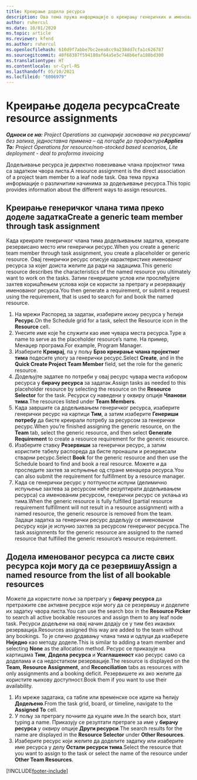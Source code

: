 ```yaml
---
title: Креирање додела ресурса
description: Ова тема пружа информације о креирању генеричких и именованих додела ресурса.
author: ruhercul
ms.date: 10/01/2020
ms.topic: article
ms.reviewer: kfend
ms.author: ruhercul
ms.openlocfilehash: 610d9f7abbe7bc2eea8cc9a238dd7cfa1c626787
ms.sourcegitcommit: 40f68387f594180af64a5e5c748b6efa188bd300
ms.translationtype: HT
ms.contentlocale: sr-Cyrl-RS
ms.lasthandoff: 05/10/2021
ms.locfileid: "6006979"
---
```

# <a name="create-resource-assignments"></a><span data-ttu-id="2a0de-103">Креирање додела ресурса</span><span class="sxs-lookup"><span data-stu-id="2a0de-103">Create resource assignments</span></span>

<span data-ttu-id="2a0de-104">_**Односи се на:** Project Operations за сценарије засноване на ресурсима/без залиха, једноставна примена – од погодбе до профактуре_</span><span class="sxs-lookup"><span data-stu-id="2a0de-104">_**Applies To:** Project Operations for resource/non-stocked based scenarios, Lite deployment - deal to proforma invoicing_</span></span>


<span data-ttu-id="2a0de-105">Додељивање ресурса је директно повезивање члана пројектног тима са задатком чвора листа.</span><span class="sxs-lookup"><span data-stu-id="2a0de-105">A resource assignment is the direct association of a project team member to a leaf node task.</span></span> <span data-ttu-id="2a0de-106">Ова тема пружа информације о различитим начинима за додељивање ресурса.</span><span class="sxs-lookup"><span data-stu-id="2a0de-106">This topic provides information about the different ways to assign resources.</span></span>

## <a name="create-a-generic-team-member-through-task-assignment"></a><span data-ttu-id="2a0de-107">Креирање генеричког члана тима преко доделе задатка</span><span class="sxs-lookup"><span data-stu-id="2a0de-107">Create a generic team member through task assignment</span></span>


<span data-ttu-id="2a0de-108">Када креирате генеричког члана тима додељивањем задатка, креирате резервисано место или генерички ресурс.</span><span class="sxs-lookup"><span data-stu-id="2a0de-108">When you create a generic team member through task assignment, you create a placeholder or generic resource.</span></span> <span data-ttu-id="2a0de-109">Овај генерички ресурс описује карактеристике именованог ресурса за којег доиста желите да ради на задацима.</span><span class="sxs-lookup"><span data-stu-id="2a0de-109">This generic resource describes the characteristics of the named resource you ultimately want to work on the tasks.</span></span> <span data-ttu-id="2a0de-110">Затим генеришете услов или прослеђујете захтев коришћењем услова који се користи за претрагу и резервацију именованог ресурса.</span><span class="sxs-lookup"><span data-stu-id="2a0de-110">You then generate a requirement, or submit a request using the requirement, that is used to search for and book the named resource.</span></span>

1. <span data-ttu-id="2a0de-111">На мрежи Распоред за задатак, изаберите икону ресурса у ћелији **Ресурс**.</span><span class="sxs-lookup"><span data-stu-id="2a0de-111">On the Schedule grid for a task, select the Resource icon in the **Resource** cell.</span></span>
2. <span data-ttu-id="2a0de-112">Унесите име које ће служити као име чувара места ресурса.</span><span class="sxs-lookup"><span data-stu-id="2a0de-112">Type a name to serve as the placeholder resource’s name.</span></span> <span data-ttu-id="2a0de-113">На пример, Менаџер програма.</span><span class="sxs-lookup"><span data-stu-id="2a0de-113">For example, Program Manager.</span></span>
3. <span data-ttu-id="2a0de-114">Изаберите **Креирај**, па у пољу **Брзо креирање члана пројектног тима** подесите улогу за генерички ресурс.</span><span class="sxs-lookup"><span data-stu-id="2a0de-114">Select **Create**, and in the **Quick Create Project Team Member** field, set the role for the generic resource.</span></span>
4. <span data-ttu-id="2a0de-115">Додељујте задатке по потреби у овај ресурс чувара места избором ресурса у **бирачу ресурса** за задатак.</span><span class="sxs-lookup"><span data-stu-id="2a0de-115">Assign tasks as needed to this placeholder resource by selecting the resource on the **Resource Selector** for the task.</span></span> <span data-ttu-id="2a0de-116">Ресурси су наведени у оквиру опције **Чланови тима**.</span><span class="sxs-lookup"><span data-stu-id="2a0de-116">The resources listed under **Team Members**.</span></span>
5. <span data-ttu-id="2a0de-117">Када завршите са додељивањем генеричког ресурса, изаберите генерички ресурс на картици **Тим**, а затим изаберите **Генериши потребу** да бисте креирали потребу за ресурсом за генерички ресурс.</span><span class="sxs-lookup"><span data-stu-id="2a0de-117">When you’re finished assigning the generic resource, on the **Team** tab, select the generic resource, and then select **Generate Requirement** to create a resource requirement for the generic resource.</span></span>
6. <span data-ttu-id="2a0de-118">Изаберите ставку **Резервиши** за генерички ресурс, а затим користите табелу распореда да бисте пронашли и резервисали стварни ресурс.</span><span class="sxs-lookup"><span data-stu-id="2a0de-118">Select **Book** for the generic resource and then use the Schedule board to find and book a real resource.</span></span> <span data-ttu-id="2a0de-119">Можете и да проследите захтев за испуњење од стране менаџера ресурса.</span><span class="sxs-lookup"><span data-stu-id="2a0de-119">You can also submit the requirement for fulfillment by a resource manager.</span></span>
7. <span data-ttu-id="2a0de-120">Када се генерички ресурс у потпуности испуни (делимично испуњење захтева за ресурсом неће резултирати додељивањем ресурса) са именованим ресурсом, генерички ресурс се уклања из тима.</span><span class="sxs-lookup"><span data-stu-id="2a0de-120">When the generic resource is fully fulfilled (partial resource requirement fulfillment will not result in a resource assignment) with a named resource, the generic resource is removed from the team.</span></span> <span data-ttu-id="2a0de-121">Задаци задатка за генерички ресурс додељују се именованом ресурсу који је испунио захтев за ресурсом генеричког ресурса.</span><span class="sxs-lookup"><span data-stu-id="2a0de-121">The task assignments for the generic resource are assigned to the named resource that fulfilled the generic resource’s resource requirement.</span></span>

## <a name="assign-a-named-resource-from-the-list-of-all-bookable-resources"></a><span data-ttu-id="2a0de-122">Додела именованог ресурса са листе свих ресурса који могу да се резервишу</span><span class="sxs-lookup"><span data-stu-id="2a0de-122">Assign a named resource from the list of all bookable resources</span></span>

<span data-ttu-id="2a0de-123">Можете да користите поље за претрагу у **бирачу ресурса** да претражите све активне ресурсе који могу да се резервишу и доделите их задатку чвора листа.</span><span class="sxs-lookup"><span data-stu-id="2a0de-123">You can use the search box in the **Resource Picker** to search all active bookable resources and assign them to any leaf node task.</span></span> <span data-ttu-id="2a0de-124">Ресурси додељени на овај начин додају се у тим без икаквих резервација.</span><span class="sxs-lookup"><span data-stu-id="2a0de-124">Resources assigned this way are added to the team without any bookings.</span></span> <span data-ttu-id="2a0de-125">То је слично додавању члана тима и одлуци да изаберете **Ниједно** као методу доделе.</span><span class="sxs-lookup"><span data-stu-id="2a0de-125">This is similar to adding a team member and selecting **None** as the allocation method.</span></span> <span data-ttu-id="2a0de-126">Ресурс се приказује на картицама **Тим**, **Додела ресурса** и **Усаглашеност** као ресурс само са доделама и са недостатком резервације.</span><span class="sxs-lookup"><span data-stu-id="2a0de-126">The resource is displayed on the **Team**, **Resource Assignment**, and **Reconciliation** tabs as resources with only assignments and a booking deficit.</span></span> <span data-ttu-id="2a0de-127">Резервишете их ако желите да користите њихову доступност.</span><span class="sxs-lookup"><span data-stu-id="2a0de-127">Book them if you want to use their availability.</span></span>

1. <span data-ttu-id="2a0de-128">Из мреже задатака, са табле или временске осе идите на ћелију **Додељено**.</span><span class="sxs-lookup"><span data-stu-id="2a0de-128">From the task grid, board, or timeline, navigate to the **Assigned To** cell.</span></span>
2. <span data-ttu-id="2a0de-129">У пољу за претрагу почните да куцате име.</span><span class="sxs-lookup"><span data-stu-id="2a0de-129">In the search box, start typing a name.</span></span> <span data-ttu-id="2a0de-130">Приказују се резултати претраге за име у **бирачу ресурса** у оквиру опције **Други ресурси**.</span><span class="sxs-lookup"><span data-stu-id="2a0de-130">The search results for the name are displayed in the **Resource Selector** under **Other Resources**.</span></span>
3. <span data-ttu-id="2a0de-131">Изаберите ресурс који желите да доделите задатку или изаберите име ресурса у делу **Остали ресурси тима**.</span><span class="sxs-lookup"><span data-stu-id="2a0de-131">Select the resource that you want to assign to the task or select the name of the resource under **Other Team Resources**.</span></span>


[!INCLUDE[footer-include](../includes/footer-banner.md)]